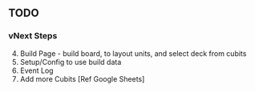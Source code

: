 ## TODO

### vNext Steps

4. Build Page - build board, to layout units, and select deck from cubits
5. Setup/Config to use build data
6. Event Log
7. Add more Cubits [Ref Google Sheets]